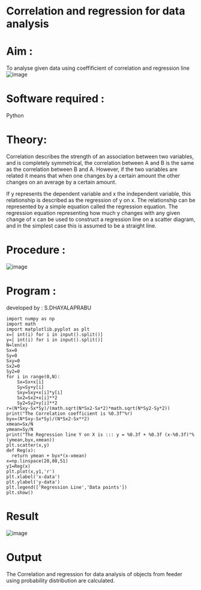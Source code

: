 # Correlation and regression for data analysis
# Aim : 

To analyse given data using coeffificient of correlation and regression line
![image](https://user-images.githubusercontent.com/104613195/168224136-d6b64e64-7d3d-4775-9337-c8f96fe41f2d.png)


# Software required :  

Python

# Theory:

Correlation describes the strength of an association between two variables, and is completely symmetrical, the correlation between A and B is the same as the correlation between B and A. However, if the two variables are related it means that when one changes by a certain amount the other changes on an average by a certain amount.  

If y represents the dependent variable and x the independent variable, this relationship is described as the regression of y on x. The relationship can be represented by a simple equation called the regression equation. The regression equation representing how much y changes with any given change of x can be used to construct a regression line on a scatter diagram, and in the simplest case this is assumed to be a straight line.

# Procedure :

![image](https://user-images.githubusercontent.com/104613195/168225866-ac8f6610-bdc3-4ac2-a24e-2b24ba08e189.png)

# Program :

developed by : S.DHAYALAPRABU

    import numpy as np
    import math
    import matplotlib.pyplot as plt
    x=[ int(i) for i in input().split()]
    y=[ int(i) for i in input().split()]
    N=len(x)
    Sx=0
    Sy=0
    Sxy=0
    Sx2=0
    Sy2=0
    for i in range(0,N):
        Sx=Sx+x[i]
        Sy=Sy+y[i]
        Sxy=Sxy+x[i]*y[i]
        Sx2=Sx2+x[i]**2
        Sy2=Sy2+y[i]**2
    r=(N*Sxy-Sx*Sy)/(math.sqrt(N*Sx2-Sx*2)*math.sqrt(N*Sy2-Sy*2))
    print("The Correlation coefficient is %0.3f"%r)
    byx=(N*Sxy-Sx*Sy)/(N*Sx2-Sx**2)
    xmean=Sx/N
    ymean=Sy/N
    print("The Regression line Y on X is ::: y = %0.3f + %0.3f (x-%0.3f)"%(ymean,byx,xmean))
    plt.scatter(x,y)
    def Reg(x):
      return ymean + byx*(x-xmean)
    x=np.linspace(20,80,51)
    y1=Reg(x)
    plt.plot(x,y1,'r')
    plt.xlabel('x-data')
    plt.ylabel('y-data')
    plt.legend(['Regression Line','Data points'])
    plt.show()

# Result

![image](https://github.com/user-attachments/assets/4dfbc10c-7bef-452c-8314-ba0296c2f92e)


# Output 

The Correlation and regression for data analysis of objects from feeder using probability distribution are calculated.
